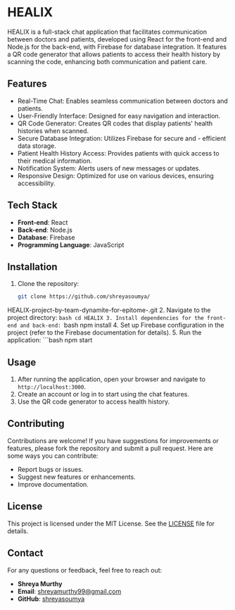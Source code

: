 
# HEALIX 

HEALIX is a full-stack chat application that facilitates communication between doctors and patients, developed using React for the front-end and Node.js for the back-end, with Firebase for database integration. It features a QR code generator that allows patients to access their health history by scanning the code, enhancing both communication and patient care.
## Features

- Real-Time Chat: Enables seamless communication between doctors and patients.
- User-Friendly Interface: Designed for easy navigation and interaction.
- QR Code Generator: Creates QR codes that display patients' health histories when scanned.
- Secure Database Integration: Utilizes Firebase for secure and - efficient data storage.
- Patient Health History Access: Provides patients with quick access to their medical information.
- Notification System: Alerts users of new messages or updates.
- Responsive Design: Optimized for use on various devices, ensuring accessibility.

## Tech Stack

- **Front-end**: React
- **Back-end**: Node.js
- **Database**: Firebase
- **Programming Language**: JavaScript

## Installation

1. Clone the repository:
   ```bash
   git clone https://github.com/shreyasoumya/
HEALIX-project-by-team-dynamite-for-epitome-.git
2. Navigate to the project directory:
    ```bash
    cd HEALIX
3. Install dependencies for the front-end and back-end:
    ```bash
    npm install
4. Set up Firebase configuration in the project (refer to the Firebase documentation for details).
5. Run the application:
    ```bash
    npm start

 ## Usage

1. After running the application, open your browser and navigate to `http://localhost:3000`.
2. Create an account or log in to start using the chat features.
3. Use the QR code generator to access health history.

## Contributing

Contributions are welcome! If you have suggestions for improvements or features, please fork the repository and submit a pull request. Here are some ways you can contribute:
- Report bugs or issues.
- Suggest new features or enhancements.
- Improve documentation.

## License

This project is licensed under the MIT License. See the [LICENSE](LICENSE) file for details.

## Contact

For any questions or feedback, feel free to reach out:

- **Shreya Murthy**
- **Email**: shreyamurthy99@gmail.com
- **GitHub**: [shreyasoumya](https://github.com/shreyasoumya)






